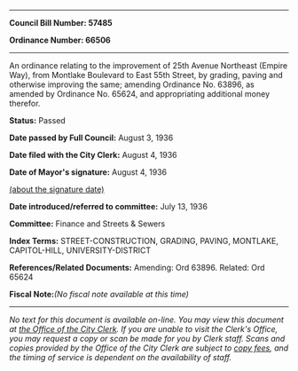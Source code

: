 

********

**Council Bill Number: 57485**
   
**Ordinance Number: 66506**
********

 An ordinance relating to the improvement of 25th Avenue Northeast (Empire Way), from Montlake Boulevard to East 55th Street, by grading, paving and otherwise improving the same; amending Ordinance No. 63896, as amended by Ordinance No. 65624, and appropriating additional money therefor.

**Status:** Passed
   
**Date passed by Full Council:** August 3, 1936
   
**Date filed with the City Clerk:** August 4, 1936
   
**Date of Mayor's signature:** August 4, 1936
   
[(about the signature date)](/~public/approvaldate.htm)
   
   
   
**Date introduced/referred to committee:** July 13, 1936
   
**Committee:** Finance and Streets & Sewers
   
   
**Index Terms:** STREET-CONSTRUCTION, GRADING, PAVING, MONTLAKE, CAPITOL-HILL, UNIVERSITY-DISTRICT

**References/Related Documents:** Amending: Ord 63896. Related: Ord 65624

**Fiscal Note:**_(No fiscal note available at this time)_
********

_No text for this document is available on-line. You may view this document at [the Office of the City Clerk](http://www.seattle.gov/leg/clerk/contactUs.htm). If you are unable to visit the Clerk's Office, you may request a copy or scan be made for you by Clerk staff. Scans and copies provided by the Office of the City Clerk are subject to [copy fees](http://clerk.seattle.gov/~public/clerkfees.htm), and the timing of service is dependent on the availability of staff._

